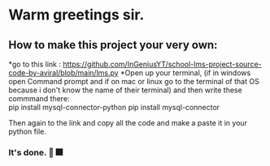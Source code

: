 # Warm greetings sir. 

## How to make this project your very own:
*go to this link : https://github.com/InGeniusYT/school-lms-project-source-code-by-aviral/blob/main/lms.py
*Open up your terminal, (if in windows open Command prompt and if on mac or linux go to the terminal of that OS because i don't know the name of their terminal) and then write  these commmand there:   
pip install mysql-connector-python
pip install mysql-connector

Then again to the link and copy all the code and make a paste it in your python file.



### It's done. :tada: :fireworks:
